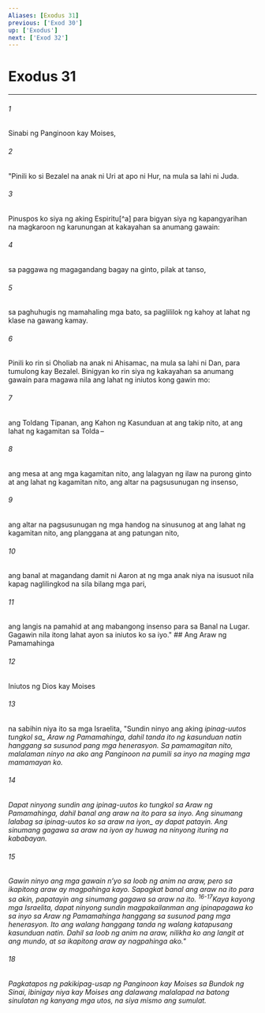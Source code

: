 ```yaml
---
Aliases: [Exodus 31]
previous: ['Exod 30']
up: ['Exodus']
next: ['Exod 32']
---
```

# Exodus 31

***






















###### 1 










Sinabi ng Panginoon kay Moises, 





















###### 2 










"Pinili ko si Bezalel na anak ni Uri at apo ni Hur, na mula sa lahi ni Juda. 





















###### 3 










Pinuspos ko siya ng aking Espiritu[^a] para bigyan siya ng kapangyarihan na magkaroon ng karunungan at kakayahan sa anumang gawain: 





















###### 4 










sa paggawa ng magagandang bagay na ginto, pilak at tanso, 





















###### 5 










sa paghuhugis ng mamahaling mga bato, sa paglililok ng kahoy at lahat ng klase na gawang kamay. 





















###### 6 










Pinili ko rin si Oholiab na anak ni Ahisamac, na mula sa lahi ni Dan, para tumulong kay Bezalel. Binigyan ko rin siya ng kakayahan sa anumang gawain para magawa nila ang lahat ng iniutos kong gawin mo: 





















###### 7 










ang Toldang Tipanan, ang Kahon ng Kasunduan at ang takip nito, at ang lahat ng kagamitan sa Tolda – 





















###### 8 










ang mesa at ang mga kagamitan nito, ang lalagyan ng ilaw na purong ginto at ang lahat ng kagamitan nito, ang altar na pagsusunugan ng insenso, 





















###### 9 










ang altar na pagsusunugan ng mga handog na sinusunog at ang lahat ng kagamitan nito, ang planggana at ang patungan nito, 





















###### 10 










ang banal at magandang damit ni Aaron at ng mga anak niya na isusuot nila kapag naglilingkod na sila bilang mga pari, 





















###### 11 










ang langis na pamahid at ang mabangong insenso para sa Banal na Lugar. Gagawin nila itong lahat ayon sa iniutos ko sa iyo." ## Ang Araw ng Pamamahinga 





















###### 12 










Iniutos ng Dios kay Moises 





















###### 13 










na sabihin niya ito sa mga Israelita, "Sundin ninyo ang aking <i class="trans-change">ipinag-uutos tungkol sa_ Araw ng Pamamahinga, dahil tanda ito ng kasunduan natin hanggang sa susunod pang mga henerasyon. Sa pamamagitan nito, malalaman ninyo na ako ang Panginoon na pumili sa inyo na maging mga mamamayan ko. 





















###### 14 










Dapat ninyong sundin ang ipinag-uutos ko tungkol sa Araw ng Pamamahinga, dahil banal ang araw na ito para sa inyo. Ang sinumang lalabag <i class="trans-change">sa ipinag-uutos ko sa araw na iyon_ ay dapat patayin. Ang sinumang gagawa sa araw na iyon ay huwag na ninyong ituring na kababayan. 





















###### 15 










Gawin ninyo ang mga gawain nʼyo sa loob ng anim na araw, pero sa ikapitong araw ay magpahinga kayo. Sapagkat banal ang araw na ito para sa akin, papatayin ang sinumang gagawa sa araw na ito. <sup class="versenum">16-17</sup>Kaya kayong mga Israelita, dapat ninyong sundin magpakailanman ang ipinapagawa ko sa inyo sa Araw ng Pamamahinga hanggang sa susunod pang mga henerasyon. Ito ang walang hanggang tanda ng walang katapusang kasunduan natin. Dahil sa loob ng anim na araw, nilikha ko ang langit at ang mundo, at sa ikapitong araw ay nagpahinga ako." 





















###### 18 










Pagkatapos ng pakikipag-usap ng Panginoon kay Moises sa Bundok ng Sinai, ibinigay niya kay Moises ang dalawang malalapad na batong sinulatan ng kanyang mga utos, na siya mismo ang sumulat.
